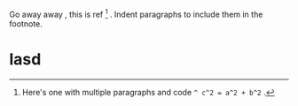 <!--
code: distill-example
title: A distill example
desc: This a distill styled articale based on distill's template. 
template: blog
target: artical
date: 2019-10-10
-->



[^bignote]: Here's one with multiple paragraphs and code `^ c^2 = a^2 + b^2` .


Go away away , this is ref [^bignote] . Indent paragraphs to include them in the footnote.

# lasd
